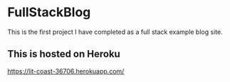 # FullStackBlog
This is the first project I have completed as a full stack example blog site.

## This is hosted on Heroku
https://lit-coast-36706.herokuapp.com/
